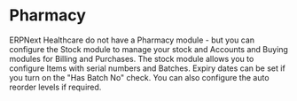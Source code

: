# Pharmacy
ERPNext Healthcare do not have a Pharmacy module - but you can configure the Stock module to manage your stock and Accounts and Buying modules for Billing and Purchases. The stock module allows you to configure Items with serial numbers and Batches. Expiry dates can be set if you turn on the "Has Batch No" check. You can also configure the auto reorder levels if required.
